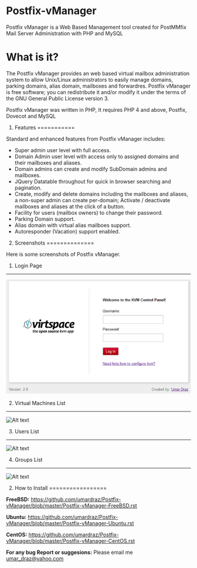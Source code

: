 Postfix-vManager
================

Postfix vManager is a Web Based Management tool created for PostMMfix Mail Server Administration with PHP and MySQL

What is it?
============

The Postfix vManager provides an web based virtual mailbox administration system to allow Unix/Linux administrators to easily manage domains, parking domains, alias domain, mailboxes and forwardres. Postfix vManager is free software; you can redistribute it and/or modify it under the terms of the GNU General Public License version 3.

Postfix vManager was written in PHP, It requires PHP 4 and above, Postfix, Dovecot and MySQL 

1. Features
===========

Standard and enhanced features from Postfix vManager includes:

* Super admin user level with full access.
* Domain Admin user level with access only to assigned domains and their mailboxes and aliases.
* Domain admins can create and modify SubDomain admins and mailboxes.
* JQuery Datatable throughout for quick in browser searching and pagination.
* Create, modify and delete domains including the mailboxes and aliases, a non-super admin can create per-domain; Activate / deactivate mailboxes and aliases at the click of a button.
* Facility for users (mailbox owners) to change their password.
* Parking Domain support.
* Alias domain with virtual alias mailboes support.
* Autoresponder (Vacation) support enabled.

2. Screenshots
==============

Here is some screenshots of Postfix vManager.

1. Login Page
-------------
![Alt text](virtlogin.png "Login Page")

2. Virtual Machines List
----------------
![Alt text](domains.png "Domains List")

3. Users List
-------------
![Alt text](users.png "Users List")

4. Groups List
---------------
![Alt text](groups.png "Groups List")

2. How to Install
=================

**FreeBSD:** https://github.com/umardraz/Postfix-vManager/blob/master/Postfix-vManager-FreeBSD.rst

**Ubuntu:**  https://github.com/umardraz/Postfix-vManager/blob/master/Postfix-vManager-Ubuntu.rst

**CentOS:**  https://github.com/umardraz/Postfix-vManager/blob/master/Postfix-vManager-CentOS.rst

**For any bug Report or suggesions:** Please email me umar_draz@yahoo.com
